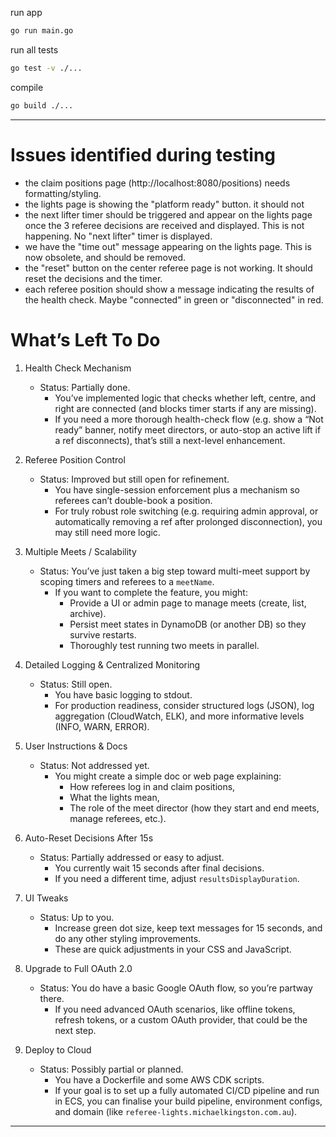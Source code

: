 run app
```bash
go run main.go
```

run all tests
```bash
go test -v ./...
```

compile
```bash
go build ./...
```

---
# Issues identified during testing
- the claim positions page (http://localhost:8080/positions) needs formatting/styling.
- the lights page is showing the "platform ready" button. it should not
- the next lifter timer should be triggered and appear on the lights page once the 3 referee decisions are received and displayed. This is not happening. No "next lifter" timer is displayed.
- we have the "time out" message appearing on the lights page. This is now obsolete, and should be removed.
- the "reset" button on the center referee page is not working. It should reset the decisions and the timer.
- each referee position should show a message indicating the results of the health check. Maybe "connected" in green or "disconnected" in red.

# What’s Left To Do

1. Health Check Mechanism
   - Status: Partially done.
       - You’ve implemented logic that checks whether left, centre, and right are connected (and blocks timer starts if any are missing).
       - If you need a more thorough health-check flow (e.g. show a “Not ready” banner, notify meet directors, or auto-stop an active lift if a ref disconnects), that’s still a next-level enhancement.

2. Referee Position Control
   - Status: Improved but still open for refinement.
       - You have single-session enforcement plus a mechanism so referees can’t double-book a position.
       - For truly robust role switching (e.g. requiring admin approval, or automatically removing a ref after prolonged disconnection), you may still need more logic.

3. Multiple Meets / Scalability
   - Status: You’ve just taken a big step toward multi-meet support by scoping timers and referees to a `meetName`.
       - If you want to complete the feature, you might:
           - Provide a UI or admin page to manage meets (create, list, archive).
           - Persist meet states in DynamoDB (or another DB) so they survive restarts.
           - Thoroughly test running two meets in parallel.

4. Detailed Logging & Centralized Monitoring
   - Status: Still open.
       - You have basic logging to stdout.
       - For production readiness, consider structured logs (JSON), log aggregation (CloudWatch, ELK), and more informative levels (INFO, WARN, ERROR).

5. User Instructions & Docs
   - Status: Not addressed yet.
       - You might create a simple doc or web page explaining:
           - How referees log in and claim positions,
           - What the lights mean,
           - The role of the meet director (how they start and end meets, manage referees, etc.).

6. Auto-Reset Decisions After 15s
   - Status: Partially addressed or easy to adjust.
       - You currently wait 15 seconds after final decisions.
       - If you need a different time, adjust `resultsDisplayDuration`.

7. UI Tweaks
   - Status: Up to you.
       - Increase green dot size, keep text messages for 15 seconds, and do any other styling improvements.
       - These are quick adjustments in your CSS and JavaScript.

8. Upgrade to Full OAuth 2.0
   - Status: You do have a basic Google OAuth flow, so you’re partway there.
       - If you need advanced OAuth scenarios, like offline tokens, refresh tokens, or a custom OAuth provider, that could be the next step.

9. Deploy to Cloud
   - Status: Possibly partial or planned.
       - You have a Dockerfile and some AWS CDK scripts.
       - If your goal is to set up a fully automated CI/CD pipeline and run in ECS, you can finalise your build pipeline, environment configs, and domain (like `referee-lights.michaelkingston.com.au`).

---
